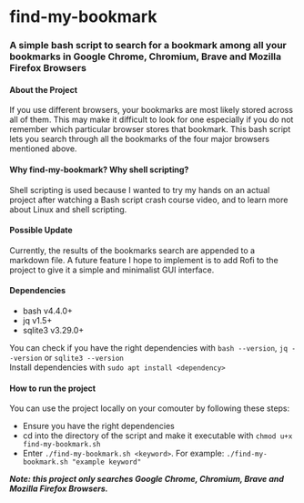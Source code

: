 # find-my-bookmark

### A simple bash script to search for a bookmark among all your bookmarks in Google Chrome, Chromium, Brave and Mozilla Firefox Browsers 

#### About the Project

If you use different browsers, your bookmarks are most likely stored across all of them. This may make it difficult to look for one especially if you do not remember which particular browser stores that bookmark. This bash script lets you search through all the bookmarks of the four major browsers mentioned above.

#### Why find-my-bookmark? Why shell scripting?
Shell scripting is used because I wanted to try my hands on an actual project after watching a Bash script crash course video, and to learn more about Linux and shell scripting. 

#### Possible Update
Currently, the results of the bookmarks search are appended to a markdown file. A future feature I hope to implement is to add Rofi to the project to give it a simple and minimalist GUI interface.
 

#### Dependencies
- bash v4.4.0+
- jq v1.5+
- sqlite3 v3.29.0+

You can check if you have the right dependencies with `bash --version`, `jq --version` or `sqlite3 --version`<br>
Install dependencies with `sudo apt install <dependency>`

#### How to run the project
You can use the project locally on your comouter by following these steps:
- Ensure you have the right dependencies
- cd into the directory of the script and make it executable with `chmod u+x find-my-bookmark.sh`
- Enter `./find-my-bookmark.sh <keyword>`. For example: `./find-my-bookmark.sh "example keyword"`

***Note: this project only searches Google Chrome, Chromium, Brave and Mozilla Firefox Browsers.***

